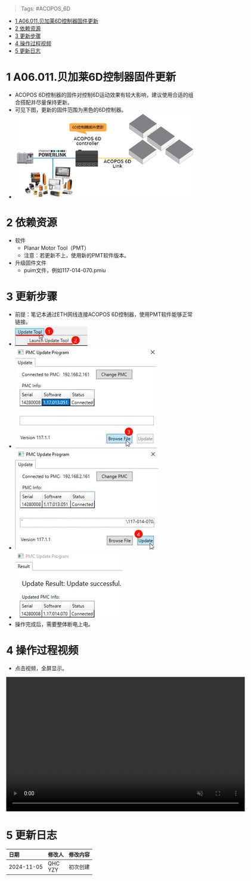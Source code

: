 > Tags: #ACOPOS_6D

- [1 A06.011.贝加莱6D控制器固件更新](#_1-a06011%E8%B4%9D%E5%8A%A0%E8%8E%B16d%E6%8E%A7%E5%88%B6%E5%99%A8%E5%9B%BA%E4%BB%B6%E6%9B%B4%E6%96%B0)
- [2 依赖资源](#_2-%E4%BE%9D%E8%B5%96%E8%B5%84%E6%BA%90)
- [3 更新步骤](#_3-%E6%9B%B4%E6%96%B0%E6%AD%A5%E9%AA%A4)
- [4 操作过程视频](#_4-%E6%93%8D%E4%BD%9C%E8%BF%87%E7%A8%8B%E8%A7%86%E9%A2%91)
- [5 更新日志](#_5-%E6%9B%B4%E6%96%B0%E6%97%A5%E5%BF%97)

# 1 A06.011.贝加莱6D控制器固件更新

- ACOPOS 6D控制器的固件对控制6D运动效果有较大影响，建议使用合适的组合搭配并尽量保持更新。
- 可见下图，更新的固件范围为黑色的6D控制器。
- ![](FILES/0116D控制器固件更新/image-20241105112857376.png)

# 2 依赖资源

- 软件
    - Planar Motor Tool（PMT）
    - 注意：若更新不上，使用新的PMT软件版本。
- 升级固件文件
    - puim文件，例如117-014-070.pmiu

# 3 更新步骤

- 前提：笔记本通过ETH网线连接ACOPOS 6D控制器，使用PMT软件能够正常链接。
- ![](FILES/0116D控制器固件更新/image-20241105124622802.png)
- ![](FILES/0116D控制器固件更新/image-20241105124721178.png)
- ![](FILES/0116D控制器固件更新/image-20241105124815143.png)
- ![](FILES/0116D控制器固件更新/image-20241105124843527.png)
- 操作完成后，需要整体断电上电。

# 4 操作过程视频

- 点击视频，全屏显示。

<video muted autoplay="autoplay" loop="loop" width="640" height="360" controls>
  <source src="/A06_产品_柔性传输系统/FILES/0116D控制器固件更新/2024-11-04-Update-PMC.mp4" type="video/mp4">
  Your browser does not support the video tag.
</video>

# 5 更新日志

| 日期         | 修改人        | 修改内容 |
| :--------- | :--------- | :--- |
| 2024-11-05 | QHC<br>YZY | 初次创建 |
